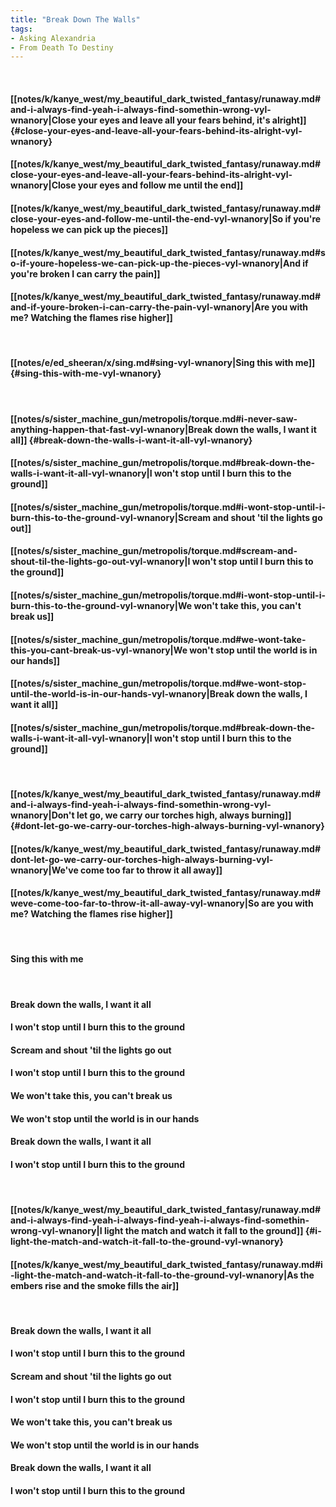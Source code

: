 ```yaml
---
title: "Break Down The Walls"
tags:
- Asking Alexandria
- From Death To Destiny
---
```

&nbsp;
#### [[notes/k/kanye_west/my_beautiful_dark_twisted_fantasy/runaway.md#and-i-always-find-yeah-i-always-find-somethin-wrong-vyl-wnanory|Close your eyes and leave all your fears behind, it's alright]] {#close-your-eyes-and-leave-all-your-fears-behind-its-alright-vyl-wnanory}
#### [[notes/k/kanye_west/my_beautiful_dark_twisted_fantasy/runaway.md#close-your-eyes-and-leave-all-your-fears-behind-its-alright-vyl-wnanory|Close your eyes and follow me until the end]]
#### [[notes/k/kanye_west/my_beautiful_dark_twisted_fantasy/runaway.md#close-your-eyes-and-follow-me-until-the-end-vyl-wnanory|So if you're hopeless we can pick up the pieces]]
#### [[notes/k/kanye_west/my_beautiful_dark_twisted_fantasy/runaway.md#so-if-youre-hopeless-we-can-pick-up-the-pieces-vyl-wnanory|And if you're broken I can carry the pain]]
#### [[notes/k/kanye_west/my_beautiful_dark_twisted_fantasy/runaway.md#and-if-youre-broken-i-can-carry-the-pain-vyl-wnanory|Are you with me? Watching the flames rise higher]]
&nbsp;
#### [[notes/e/ed_sheeran/x/sing.md#sing-vyl-wnanory|Sing this with me]] {#sing-this-with-me-vyl-wnanory}
&nbsp;
#### [[notes/s/sister_machine_gun/metropolis/torque.md#i-never-saw-anything-happen-that-fast-vyl-wnanory|Break down the walls, I want it all]] {#break-down-the-walls-i-want-it-all-vyl-wnanory}
#### [[notes/s/sister_machine_gun/metropolis/torque.md#break-down-the-walls-i-want-it-all-vyl-wnanory|I won't stop until I burn this to the ground]]
#### [[notes/s/sister_machine_gun/metropolis/torque.md#i-wont-stop-until-i-burn-this-to-the-ground-vyl-wnanory|Scream and shout 'til the lights go out]]
#### [[notes/s/sister_machine_gun/metropolis/torque.md#scream-and-shout-til-the-lights-go-out-vyl-wnanory|I won't stop until I burn this to the ground]]
#### [[notes/s/sister_machine_gun/metropolis/torque.md#i-wont-stop-until-i-burn-this-to-the-ground-vyl-wnanory|We won't take this, you can't break us]]
#### [[notes/s/sister_machine_gun/metropolis/torque.md#we-wont-take-this-you-cant-break-us-vyl-wnanory|We won't stop until the world is in our hands]]
#### [[notes/s/sister_machine_gun/metropolis/torque.md#we-wont-stop-until-the-world-is-in-our-hands-vyl-wnanory|Break down the walls, I want it all]]
#### [[notes/s/sister_machine_gun/metropolis/torque.md#break-down-the-walls-i-want-it-all-vyl-wnanory|I won't stop until I burn this to the ground]]
&nbsp;
#### [[notes/k/kanye_west/my_beautiful_dark_twisted_fantasy/runaway.md#and-i-always-find-yeah-i-always-find-somethin-wrong-vyl-wnanory|Don't let go, we carry our torches high, always burning]] {#dont-let-go-we-carry-our-torches-high-always-burning-vyl-wnanory}
#### [[notes/k/kanye_west/my_beautiful_dark_twisted_fantasy/runaway.md#dont-let-go-we-carry-our-torches-high-always-burning-vyl-wnanory|We've come too far to throw it all away]]
#### [[notes/k/kanye_west/my_beautiful_dark_twisted_fantasy/runaway.md#weve-come-too-far-to-throw-it-all-away-vyl-wnanory|So are you with me? Watching the flames rise higher]]
&nbsp;
#### Sing this with me
&nbsp;
#### Break down the walls, I want it all
#### I won't stop until I burn this to the ground
#### Scream and shout 'til the lights go out
#### I won't stop until I burn this to the ground
#### We won't take this, you can't break us
#### We won't stop until the world is in our hands
#### Break down the walls, I want it all
#### I won't stop until I burn this to the ground
&nbsp;
#### [[notes/k/kanye_west/my_beautiful_dark_twisted_fantasy/runaway.md#and-i-always-find-yeah-i-always-find-yeah-i-always-find-somethin-wrong-vyl-wnanory|I light the match and watch it fall to the ground]] {#i-light-the-match-and-watch-it-fall-to-the-ground-vyl-wnanory}
#### [[notes/k/kanye_west/my_beautiful_dark_twisted_fantasy/runaway.md#i-light-the-match-and-watch-it-fall-to-the-ground-vyl-wnanory|As the embers rise and the smoke fills the air]]
&nbsp;
#### Break down the walls, I want it all
#### I won't stop until I burn this to the ground
#### Scream and shout 'til the lights go out
#### I won't stop until I burn this to the ground
#### We won't take this, you can't break us
#### We won't stop until the world is in our hands
#### Break down the walls, I want it all
#### I won't stop until I burn this to the ground
